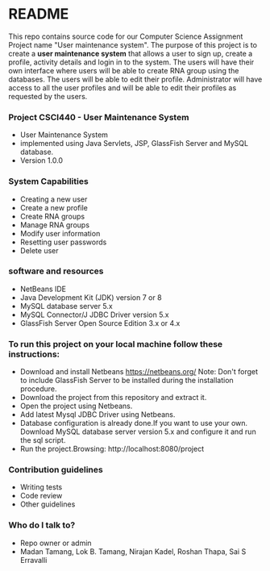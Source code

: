 # README #
This repo contains source code for our Computer Science Assignment Project name "User maintenance system".
The purpose of this project is to create a **user maintenance system** that allows a user to sign up, create a profile, activity details and login in to the system. The users will have their own interface where users will be able to create RNA group using the databases. The users will be able to edit their profile. Administrator will have access to all the user profiles and will be able to edit their profiles as requested by the users.

### Project CSCI440 - User Maintenance System ###

* User Maintenance System
* implemented using Java Servlets, JSP, GlassFish Server and MySQL database.
* Version 1.0.0
### System Capabilities ###
* Creating a new user
* Create a new profile
* Create RNA groups
* Manage RNA groups
* Modify user information
* Resetting user passwords
* Delete user

### software and resources ###
* NetBeans IDE
* Java Development Kit (JDK) 	version 7 or 8
* MySQL database server 	5.x
* MySQL Connector/J JDBC Driver 	version 5.x
* GlassFish Server Open Source Edition 	3.x or 4.x

### To run this project on your local machine follow these instructions: ###

* Download and install Netbeans https://netbeans.org/ Note: Don't forget to include GlassFish Server to be installed during the installation procedure.
* Download the project from this repository and extract it.
* Open the project using Netbeans.
* Add latest Mysql JDBC Driver using Netbeans.
* Database configuration is already done.If you want to use your own. Download MySQL database server 	version 5.x and configure it and run the sql script.
* Run the project.Browsing: http://localhost:8080/project

### Contribution guidelines ###

* Writing tests
* Code review
* Other guidelines

### Who do I talk to? ###

* Repo owner or admin
* Madan Tamang, Lok B. Tamang, Nirajan Kadel, Roshan Thapa, Sai S Erravalli
